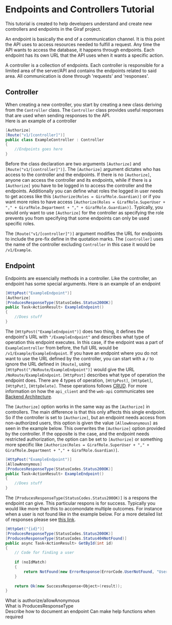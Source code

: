 # Endpoints and Controllers Tutorial
This tutorial is created to help developers understand and create new controllers and endpoints in the Giraf project.

An endpoint is basically the end of a communication channel.
It is this point the API uses to access resources needed to fulfill a request.
Any time the API wants to access the database, it happens through endpoints.
Each endpoint has its own URL that the API uses when it wants a specific action. 

A controller is a collection of endpoints.
Each controller is responsible for a limited area of the server/API and contains the endpoints related to said area.
All communication is done through 'requests' and 'responses'.

## Controller
When creating a new controller, you start by creating a new class deriving from the `Controller` class.
The `Controller` class provides useful responses that are used when sending responses to the API.\
Here is an example of a controller
```C# 
[Authorize]
[Route("v1/[controller]")]
public class ExampleController : Controller
{
    //Endpoints goes here
}
```
Before the class declaration are two arguments `[Authorize]` and `[Route("v1/[controller]")]`.
The `[Authorize]` argument dictates who has access to the controller and the endpoints. 
If there is no `[Authorize]`, anyone can access the controller and its endpoints, while if there is a `[Authorize]` you have to be logged in to access the controller and the endpoints. 
Additionally you can define what roles the logged in user needs to get access like this `[Authorize(Roles = GirafRole.Guardian)]` or if you want more roles to have access `[Authorize(Roles = GirafRole.SuperUser + "," + GirafRole.Department + "," + GirafRole.Guardian)]`.
Typically, you would only want to use `[Authorize]` for the controller as specifying the role prevents you from specifying that some endpoints can only be used specific roles.

The `[Route("v1/[controller]")]` argument modifies the URL for endpoints to include the pre-fix define in the quotation marks.
The `[controller]` uses the name of the controller excluding `Controller` in this case it would be `/v1/Example`.

## Endpoint
Endpoints are essencially methods in a controller. 
Like the controller, an endpoint has some special arguments. 
Here is an example of an endpoint

```C#
[HttpPost("ExampleEndpoint")]
[Authorize]
[ProducesResponseType(StatusCodes.Status200OK)]
public Task<ActionResult> ExampleEndpoint()
{
    //Does stuff
}
```

The `[HttpPost("ExampleEndpoint")]` does two thing, it defines the endpoint's URL with `"/ExampleEndpoint"` and describes what type of operation this endpoint executes.
In this case, if the endpoint was a part of `ExampleController` from before, the full URL would be `/v1/Example/ExampleEndpoint`.
If you have an endpoint where you do not want to use the URL defined by the controller, you can start with a `/` to ignore the URL defined in `[Route]`, using `[HttpPost("/NoRoute/ExampleEndpoint")]` would give the URL `/NoRoute/ExampleEndpoint`. 
`[HttpPost]` describes what type of operation the endpoint does. 
There are 4 types of operation, `[HttpPost]`, `[HttpGet]`, `[HttpPut]`, `[HttpDelete]`.
These operations follows [CRUD](https://en.wikipedia.org/wiki/Create,_read,_update_and_delete).
For more information on how the `api_client` and the `web-api` communicates see [Backend Architecture](https://github.com/aau-giraf/wiki/blob/feature_188/docs/development/rest_api_development/BackendArchitecture.md#making-a-request).

The `[Authorize]` option works in the same way as the `[Authorize]` in controllers.
The main difference is that this only affects this single endpoint.
So if the controller is set to `[Authorize]`, but an endpoint needs access from non-authorized users, this option is given the value `[AllowAnonymous]` as seen in the example below.
This overwrites the `[Authorize]` option provided by the controller.
If the opposite is the case, and the endpoint needs restricted authorization, the option can be set to `[Authorize]` or something more specific like `[Authorize(Roles = GirafRole.SuperUser + "," + GirafRole.Department + "," + GirafRole.Guardian)]`.

```C#
[HttpPost("ExampleEndpoint")]
[AllowAnonymous]
[ProducesResponseType(StatusCodes.Status200OK)]
public Task<ActionResult> ExampleEndpoint()
{
    //Does stuff
}
```

The `[ProducesResponseType(StatusCodes.Status200OK)]` is a respons the endpoint can give.
This particular respons is for success.
Typically you would like more than this to accomondate multiple outcomes.
For instance when a user is not found like in the example below.
For a more detailed list of responses please see [this link](https://en.wikipedia.org/wiki/List_of_HTTP_status_codes).

```C#
[HttpGet("{id}")]
[ProducesResponseType(StatusCodes.Status200OK)]
[ProducesResponseType(StatusCodes.Status404NotFound)]
public async Task<ActionResult> GetById(int id)
{
    // Code for finding a user
    
    if (noIdMatch)
    {
        return NotFound(new ErrorResponse(ErrorCode.UserNotFound, "User not found"));
    }
    
    return Ok(new SuccessResponse<Object>(result));
}
```


What is authorize/allowAnonymous  
What is ProducesResponseType  
Describe how to document an endpoint
Can make help functions when required  
















